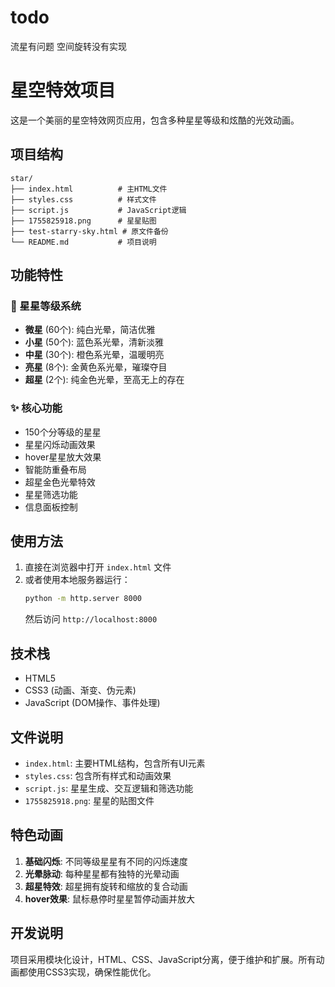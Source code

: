 # todo
流星有问题
空间旋转没有实现




# 星空特效项目

这是一个美丽的星空特效网页应用，包含多种星星等级和炫酷的光效动画。

## 项目结构

```
star/
├── index.html          # 主HTML文件
├── styles.css          # 样式文件
├── script.js           # JavaScript逻辑
├── 1755825918.png      # 星星贴图
├── test-starry-sky.html # 原文件备份
└── README.md           # 项目说明
```

## 功能特性

### 🌟 星星等级系统
- **微星** (60个): 纯白光晕，简洁优雅
- **小星** (50个): 蓝色系光晕，清新淡雅
- **中星** (30个): 橙色系光晕，温暖明亮
- **亮星** (8个): 金黄色系光晕，璀璨夺目
- **超星** (2个): 纯金色光晕，至高无上的存在

### ✨ 核心功能
- 150个分等级的星星
- 星星闪烁动画效果
- hover星星放大效果
- 智能防重叠布局
- 超星金色光晕特效
- 星星筛选功能
- 信息面板控制

## 使用方法

1. 直接在浏览器中打开 `index.html` 文件
2. 或者使用本地服务器运行：
   ```bash
   python -m http.server 8000
   ```
   然后访问 `http://localhost:8000`

## 技术栈

- HTML5
- CSS3 (动画、渐变、伪元素)
- JavaScript (DOM操作、事件处理)

## 文件说明

- `index.html`: 主要HTML结构，包含所有UI元素
- `styles.css`: 包含所有样式和动画效果
- `script.js`: 星星生成、交互逻辑和筛选功能
- `1755825918.png`: 星星的贴图文件

## 特色动画

1. **基础闪烁**: 不同等级星星有不同的闪烁速度
2. **光晕脉动**: 每种星星都有独特的光晕动画
3. **超星特效**: 超星拥有旋转和缩放的复合动画
4. **hover效果**: 鼠标悬停时星星暂停动画并放大

## 开发说明

项目采用模块化设计，HTML、CSS、JavaScript分离，便于维护和扩展。所有动画都使用CSS3实现，确保性能优化。
